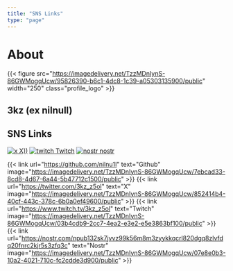 ```yaml
---
title: "SNS Links"
type: "page"
---
```

# About
{{< figure src="https://imagedelivery.net/TzzMDnIynS-86GWMogqUcw/95826390-b6c1-4dc8-1c39-a05303135900/public" width="250" class="profile_logo" >}}
## 3kz (ex nilnull)

## SNS Links
[![x](images/square-x-twitter.svg) X))](https://twitter.com/3kz_z5ol)
[![twitch](images/twitch.svg) Twitch](https://www.twitch.tv/3kz_z5ol)
[![nostr](images/server-solid.svg) nostr](https://nostr.com/npub132sk7jvvz99k56m8m3zyykkqcrl820dgq8zlvfdq20fnrc2kjr5s3zfq3c)

{{< link url="https://github.com/nilnu1l" text="Github" image="https://imagedelivery.net/TzzMDnIynS-86GWMogqUcw/7ebcad33-8cd8-4d67-6a44-5b47712c1500/public" >}}
{{< link url="https://twitter.com/3kz_z5ol" text="X" image="https://imagedelivery.net/TzzMDnIynS-86GWMogqUcw/852414b4-40cf-443c-378c-6b0a0ef49600/public" >}}
{{< link url="https://www.twitch.tv/3kz_z5ol" text="Twitch" image="https://imagedelivery.net/TzzMDnIynS-86GWMogqUcw/03b4cdb9-2cc7-4ea2-e3e2-e5e3863bf100/public" >}}
{{< link url="https://nostr.com/npub132sk7jvvz99k56m8m3zyykkqcrl820dgq8zlvfdq20fnrc2kjr5s3zfq3c" text="Nostr" image="https://imagedelivery.net/TzzMDnIynS-86GWMogqUcw/07e8e0b3-10a2-4021-710c-fc2cdde3d900/public" >}}

